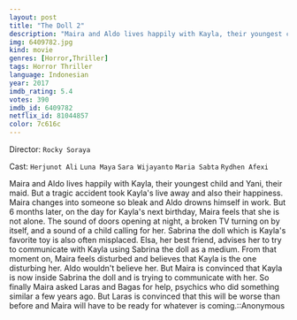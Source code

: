 ```yaml
---
layout: post
title: "The Doll 2"
description: "Maira and Aldo lives happily with Kayla, their youngest child and Yani, their maid. But a tragic accident took Kayla's live away and also their happiness. Maira changes into someone so bleak and Aldo drowns himself in work. But 6 months later, on the day for Kayla's next birthday, Maira feels that she is not alone. The sound of doors opening at night, a broken TV turning on by itself, and a sound of a child calling for her. Sabrina the doll which is Kayla's favorite toy is also often m.."
img: 6409782.jpg
kind: movie
genres: [Horror,Thriller]
tags: Horror Thriller 
language: Indonesian
year: 2017
imdb_rating: 5.4
votes: 390
imdb_id: 6409782
netflix_id: 81044857
color: 7c616c
---
```

Director: `Rocky Soraya`  

Cast: `Herjunot Ali` `Luna Maya` `Sara Wijayanto` `Maria Sabta` `Rydhen Afexi` 

Maira and Aldo lives happily with Kayla, their youngest child and Yani, their maid. But a tragic accident took Kayla's live away and also their happiness. Maira changes into someone so bleak and Aldo drowns himself in work. But 6 months later, on the day for Kayla's next birthday, Maira feels that she is not alone. The sound of doors opening at night, a broken TV turning on by itself, and a sound of a child calling for her. Sabrina the doll which is Kayla's favorite toy is also often misplaced. Elsa, her best friend, advises her to try to communicate with Kayla using Sabrina the doll as a medium. From that moment on, Maira feels disturbed and believes that Kayla is the one disturbing her. Aldo wouldn't believe her. But Maira is convinced that Kayla is now inside Sabrina the doll and is trying to communicate with her. So finally Maira asked Laras and Bagas for help, psychics who did something similar a few years ago. But Laras is convinced that this will be worse than before and Maira will have to be ready for whatever is coming.::Anonymous